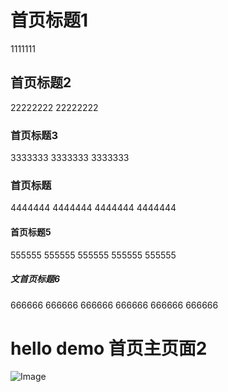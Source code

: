 # 首页标题1
1111111

## 首页标题2
22222222
22222222

### 首页标题3
3333333
3333333
3333333

### 首页标题
4444444
4444444
4444444
4444444

#### 首页标题5
555555
555555
555555
555555
555555

##### 文首页标题6
666666
666666
666666
666666
666666
666666

# hello demo 首页主页面2

[//]: # (![首页md文档中的demo图片]&#40;/img/2025-01-05_17-56-54-16.png&#41;)
![Image](/assets/img/2.png)